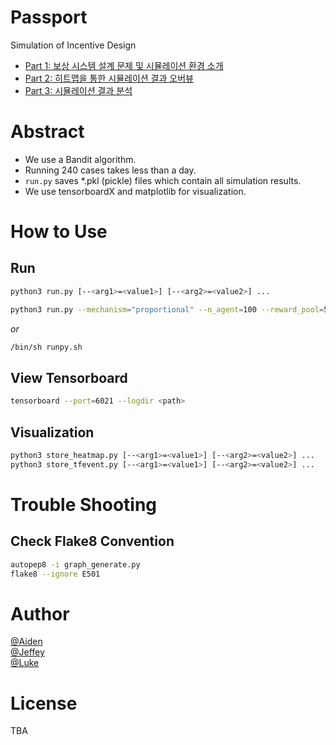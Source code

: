 # Passport

Simulation of Incentive Design

- [Part 1: 보상 시스템 설계 문제 및 시뮬레이션 환경 소개](https://medium.com/decon-lab/simulation-of-incentive-design-어떤-보상-시스템이-가장-적합한가-part-1-b0160ee611b1)   
- [Part 2: 히트맵을 통한 시뮬레이션 결과 오버뷰](https://medium.com/decon-lab/simulation-of-incentive-design-어떤-보상-시스템이-가장-적합한가-part-2-d7c02966cb70)   
- [Part 3: 시뮬레이션 결과 분석](https://medium.com/decon-lab/simulation-of-incentive-design-어떤-보상-시스템이-가장-적합한가-part-3-166b33411689)   


# Abstract

* We use a Bandit algorithm.   
* Running 240 cases takes less than a day.
* ```run.py``` saves \*.pkl (pickle) files which contain all simulation results.
* We use tensorboardX and matplotlib for visualization.

# How to Use

## Run
```bash
python3 run.py [--<arg1>=<value1>] [--<arg2>=<value2>] ...
```

```bash
python3 run.py --mechanism="proportional" --n_agent=100 --reward_pool=500 --review_history=False --window=5
```

*or*
```bash
/bin/sh runpy.sh
```

## View Tensorboard
```bash
tensorboard --port=6021 --logdir <path>
```

## Visualization
```bash
python3 store_heatmap.py [--<arg1>=<value1>] [--<arg2>=<value2>] ...
python3 store_tfevent.py [--<arg1>=<value1>] [--<arg2>=<value2>] ...
```

# Trouble Shooting

## Check Flake8 Convention
```bash
autopep8 -i graph_generate.py
flake8 --ignore E501
```

# Author
[@Aiden](https://github.com/belepi93)   
[@Jeffey](https://github.com/jsrimr)   
[@Luke](https://github.com/twodude)   

# License
TBA

